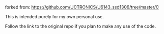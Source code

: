 forked from:
https://github.com/UCTRONICS/U6143_ssd1306/tree/master/C

This is intended purely for my own personal use. 

Follow the link to the original repo if you plan to make any use of the code.